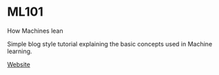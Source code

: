 # ML101
How Machines lean

Simple blog style tutorial explaining the basic concepts used in Machine learning. 

[Website](https://aniruddhaachar.github.io/ML101/)
